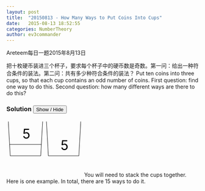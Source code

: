 ```yaml
---
layout: post
title:  "20150813 - How Many Ways to Put Coins Into Cups"
date:   2015-08-13 18:52:55
categories: NumberTheory
author: ev3commander
---
```

Areteem每日一题2015年8月13日

<problem>
把十枚硬币装进三个杯子，要求每个杯子中的硬币数是奇数。第一问：给出一种符合条件的装法。第二问：共有多少种符合条件的装法？
Put ten coins into three cups, so that each cup contains an odd number of coins. First question: find one way to do this. Second question: how many different ways are there to do this?

</problem>


### Solution <button>Show / Hide</button>

<solution>

<svg width="200">
  <line x1="5" y1="5" x2="10" y2="95" style="stroke:black" />
  <line x1="95" y1="5" x2="90" y2="95" style="stroke:black" />
  <line x1="90" y1="95" x2="10" y2="95" style="stroke:black" />
  <line x1="8" y1="65" x2="92" y2="65" style="stroke:black" />
  <line x1="105" y1="5" x2="110" y2="95" style="stroke:black" />
  <line x1="195" y1="5" x2="190" y2="95" style="stroke:black" />
  <line x1="190" y1="95" x2="110" y2="95" style="stroke:black" />
  <text x="42" y="50" style="font-size:35px">5</text>
  <text x="142" y="80" style="font-size:35px">5</text>
</svg>
You will need to stack the cups together. Here is one example. In total, there are 15 ways to do it.
</solution>

